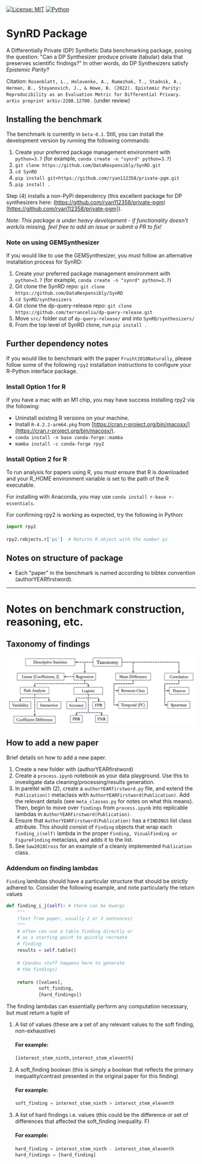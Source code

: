 [![License: MIT](https://img.shields.io/badge/License-MIT-yellow.svg)](https://opensource.org/licenses/MIT) [![Python](https://img.shields.io/badge/python-3.7-blue)](https://www.python.org/)

# SynRD Package
A Differentially Private (DP) Synthetic Data benchmarking package, posing the question: "Can a DP Synthesizer produce private (tabular) data that preserves scientific findings?" In other words, do DP Synthesizers satisfy *Epistemic Parity*?

Citation: `Rosenblatt, L., Holovenko, A., Rumezhak, T., Stadnik, A., Herman, B., Stoyanovich, J., & Howe, B. (2022). Epistemic Parity: Reproducibility as an Evaluation Metric for Differential Privacy. arXiv preprint arXiv:2208.12700.` (under review)

## Installing the benchmark
The benchmark is currently in `beta-0.1`. Still, you can install the development version by running the following commands:
1. Create your preferred package management environment with `python=3.7` (for example, `conda create -n "synrd" python=3.7`)
2. `git clone https://github.com/DataResponsibly/SynRD.git`
3. `cd SynRD`
4. `pip install git+https://github.com/ryan112358/private-pgm.git` 
5. `pip install .`

Step (4) installs a non-PyPi dependency (this excellent package for DP synthesizers here: (https://github.com/ryan112358/private-pgm)[https://github.com/ryan112358/private-pgm]).

*Note: This package is under heavy development - if functionality doesn't work/is missing, feel free to add an issue or submit a PR to fix!*

### Note on using GEMSynthesizer
If you would like to use the GEMSynthesizer, you must follow an alternative installation process for SynRD:
1. Create your preferred package management environment with `python=3.7` (for example, `conda create -n "synrd" python=3.7`)
2. Git clone the SynRD repo: `git clone https://github.com/DataResponsibly/SynRD`
3. `cd SynRD/synthesizers`
4. Git clone the dp-query-release repo: `git clone https://github.com/terranceliu/dp-query-release.git`
5. Move `src/` folder out of `dp-query-release/` and into `SynRD/synthesizers/`
6. From the top level of SynRD clone, run `pip install .`

## Further dependency notes
If you would like to benchmark with the paper `Fruiht2018Naturally`, please follow some of the following `rpy2` installation instructions to configure your R-Python interface package.

### Install Option 1 for R

If you have a mac with an M1 chip, you may have success installing rpy2 via the following:
- Uninstall existing R versions on your machine.
- Install `R-4.2.2-arm64.pkg` from [https://cran.r-project.org/bin/macosx/](https://cran.r-project.org/bin/macosx/).
- `conda install -n base conda-forge::mamba`
- `mamba install -c conda-forge rpy2`

###  Install Option 2 for R

To run analysis for papers using R, you must ensure that R is downloaded and your R_HOME environment variable is set to the path of the R executable.

For installing with Anaconda, you may use `conda install r-base r-essentials`.

For confirming rpy2 is working as expected, try the following in Python:
```python
import rpy2

rpy2.robjects.r['pi']  # Returns R object with the number pi
```

## Notes on structure of package

- Each "paper" in the benchmark is named according to bibtex convention (authorYEARfirstword).

_________________

# Notes on benchmark construction, reasoning, etc.

## Taxonomy of findings
![Taxonomy of findings](imgs/taxonomy_synrd.png "Taxonomy of findings")


## How to add a new paper
Brief details on how to add a new paper.

1. Create a new folder with (authorYEARfirstword)
2. Create a `process.ipynb` notebook as your data playground. Use this to investigate data cleaning/processing/results generation.
3. In parellel with (2), create a `authorYEARfirstword.py` file, and extend the `Publication()` metaclass with `AuthorYEARFirstword(Publication)`. Add the relevant details (see `meta_classes.py` for notes on what this means). Then, begin to move over `findings` from `process.ipynb` into replicable lambdas in `AuthorYEARFirstword(Publication)`.
4. Ensure that `AuthorYEARFirstword(Publication)` has a `FINDINGS` list class attribute. This should consist of `Finding` objects that wrap each `finding_i(self)` lambda in the proper `Finding, VisualFinding or FigureFinding` metaclass, and adds it to the list. 
5. See `Saw2018Cross` for an example of a cleanly implemented `Publication` class.

### Addendum on finding lambdas
`Finding` lambdas should have a particular structure that should be strictly adhered to. Consider the following example, and note particularly the return values
```Python
def finding_i_j(self): # there can be kwargs
    """
    (Text from paper, usually 2 or 3 sentences)
    """
    # often can use a table finding directly or 
    # as a starting point to quickly recreate 
    # finding
    results = self.table() 

    # (pandas stuff happens here to generate 
    # the findings)

    return ([values], 
            soft_finding, 
            [hard_findings])
```
The finding lambdas can essentially perform any computation necessary, but must return a tuple of
1. A list of values (these are a set of any relevant values to the soft finding, non-exhaustive)

    #### For example:
    ```Python
    [interest_stem_ninth,interest_stem_eleventh]
    ```

2. A soft_finding boolean (this is simply a boolean that reflects the primary inequality/contrast presented in the original paper for this finding)
    #### For example:
    ```Python
    soft_finding = interest_stem_ninth > interest_stem_eleventh
    ```

3. A list of hard findings i.e. values (this could be the difference or set of differences that affected the soft_finding inequality. F)
    #### For example:
    ```Python
    hard_finding = interest_stem_ninth - interest_stem_eleventh
    hard_findings = [hard_finding] 
    ```